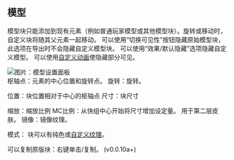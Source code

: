 
<a name="modelling"/>

## 模型
模型块只能添加到现有元素（例如普通玩家模型或其他模型块）。旋转或移动时，自定义块将随其父元素一起移动。
可以使用“切换可见性”按钮隐藏原始模型块，此选项在导出时不会隐藏自定义模型块。
可以使用“效果/默认隐藏”选项隐藏自定义模型。 可以使用[自定义动画](https://github.com/tom5454/CustomPlayerModels/wiki/Animations)使隐藏部分可见。

![图片：模型设置面板](https://github.com/tom5454/CustomPlayerModels/wiki/images/model_settings.png)  
枢轴点：元素的中心位置和旋转点。 
旋转：旋转。

位置：块位置相对于中心的枢轴点
尺寸：块尺寸

缩放：缩放比例
MC比例：从快组中心开始将尺寸增加设定量。 用于第二层皮肤。
镜像：镜像纹理。

模式：
块可以有纯色或[自定义纹理](https://github.com/tom5454/CustomPlayerModels/wiki/Texturing)。

可以复制原版块：右键单击/复制。 (v0.0.10a+)
